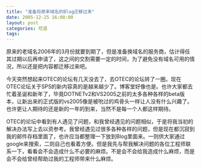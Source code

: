 ```yaml
---
title: "准备将原来域名的Blog迁移过来"
date: 2005-12-25 16:08:00
layout: post
categories: 呓语
tags: 
---
```


原来的老域名2006年的3月份就要到期了，但是准备换域名的服务商，估计得任其过期以后再申请了，这之间的交割需要一定的时间，为了避免没有域名可用的情况，所以还是把内容都迁移过来吧。

今天突然想起来OTEC的论坛有几天没去了，去OTEC的论坛转了一圈。现在OTEC论坛关于SPS的新内容真的是越来越少了。博客堂好像也是。也许大家都去忙着圣诞和新年了，毕竟DOTNETv2和VS2005之前的太多各种各样的beta版本，让新出来的正式版的vs2005像是被吮过的鸡骨头一样让人没有什么兴趣了。也许更让人期待的还是新的一年的到来，当然不是每一个人都这样期待。

OTEC的论坛中看到有人遇见了问题，和我曾经遇见的问题相似，于是将我当初的解决办法写上去以资参考。我曾经遇见过很多各种各样的问题，但是现在都沉寂到我的邮件存档里面了，也许应当都整理一下放到Blog里面来。一则供大家通过google来搜索，二则自己也看着方便。但是我先与帮我解决问题的各位工程师联系一下，看看会不会造成什么不必要的麻烦。不是会不会给我造成什么麻烦，而是会不会给曾经帮助过我的工程师带来什么麻烦。